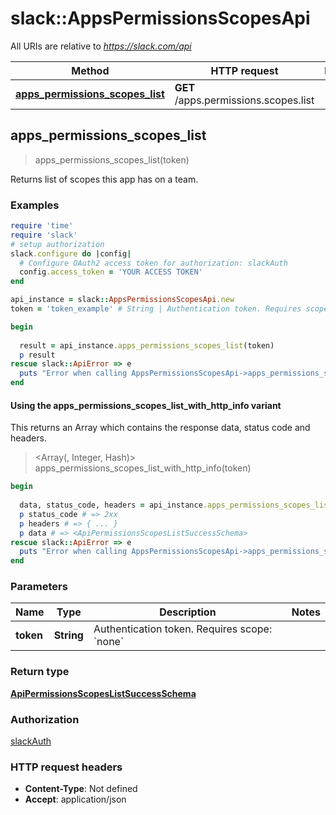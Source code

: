 # slack::AppsPermissionsScopesApi

All URIs are relative to *https://slack.com/api*

| Method | HTTP request | Description |
| ------ | ------------ | ----------- |
| [**apps_permissions_scopes_list**](AppsPermissionsScopesApi.md#apps_permissions_scopes_list) | **GET** /apps.permissions.scopes.list |  |


## apps_permissions_scopes_list

> <ApiPermissionsScopesListSuccessSchema> apps_permissions_scopes_list(token)



Returns list of scopes this app has on a team.

### Examples

```ruby
require 'time'
require 'slack'
# setup authorization
slack.configure do |config|
  # Configure OAuth2 access token for authorization: slackAuth
  config.access_token = 'YOUR ACCESS TOKEN'
end

api_instance = slack::AppsPermissionsScopesApi.new
token = 'token_example' # String | Authentication token. Requires scope: `none`

begin
  
  result = api_instance.apps_permissions_scopes_list(token)
  p result
rescue slack::ApiError => e
  puts "Error when calling AppsPermissionsScopesApi->apps_permissions_scopes_list: #{e}"
end
```

#### Using the apps_permissions_scopes_list_with_http_info variant

This returns an Array which contains the response data, status code and headers.

> <Array(<ApiPermissionsScopesListSuccessSchema>, Integer, Hash)> apps_permissions_scopes_list_with_http_info(token)

```ruby
begin
  
  data, status_code, headers = api_instance.apps_permissions_scopes_list_with_http_info(token)
  p status_code # => 2xx
  p headers # => { ... }
  p data # => <ApiPermissionsScopesListSuccessSchema>
rescue slack::ApiError => e
  puts "Error when calling AppsPermissionsScopesApi->apps_permissions_scopes_list_with_http_info: #{e}"
end
```

### Parameters

| Name | Type | Description | Notes |
| ---- | ---- | ----------- | ----- |
| **token** | **String** | Authentication token. Requires scope: &#x60;none&#x60; |  |

### Return type

[**ApiPermissionsScopesListSuccessSchema**](ApiPermissionsScopesListSuccessSchema.md)

### Authorization

[slackAuth](../README.md#slackAuth)

### HTTP request headers

- **Content-Type**: Not defined
- **Accept**: application/json

